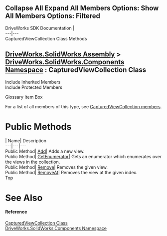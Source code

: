 Collapse All Expand All Members Options: Show All  Members Options: Filtered   
---  
DriveWorks SDK Documentation  |   
---|---  
CapturedViewCollection Class Methods   
  
[DriveWorks.SolidWorks Assembly](topic13342.md) > [DriveWorks.SolidWorks.Components Namespace](topic13925.md) : CapturedViewCollection Class  
---  
  
Include Inherited Members    
Include Protected Members    


Glossary Item Box

For a list of all members of this type, see [CapturedViewCollection members](topic14363.md).

# Public Methods

| Name| Description  
---|---|---  
Public Method| [Add](topic14368.md)| Adds a new view.   
Public Method| [GetEnumerator](topic14369.md)| Gets an enumerator which enumerates over the views in the collection.   
Public Method| [Remove](topic14370.md)| Removes the given view.   
Public Method| [RemoveAt](topic14371.md)| Removes the view at the given index.   
Top

# See Also

#### Reference

[CapturedViewCollection Class](topic14362.md)   
[DriveWorks.SolidWorks.Components Namespace](topic13925.md)


